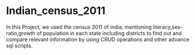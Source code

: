 # Indian_census_2011
In this Project, we used the census 2011 of india, mentioning literacy,sex-ratio,growth of population in each state including districts to find out and compare relevant information by using CRUD operations and other advance sql scripts.
